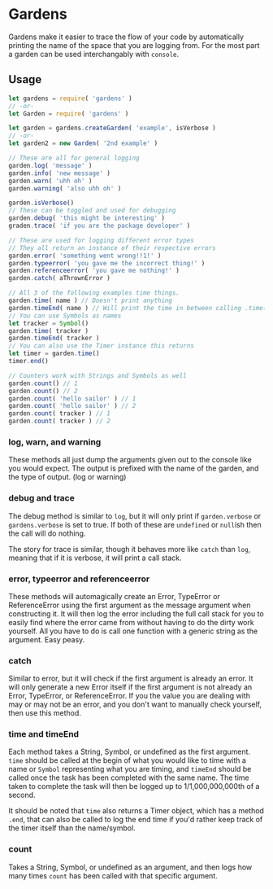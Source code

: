 # Gardens
Gardens make it easier to trace the flow of your code by automatically printing
the name of the space that you are logging from. For the most part a garden can
be used interchangably with `console`.

## Usage
```JavaScript
let gardens = require( 'gardens' )
// -or-
let Garden = require( 'gardens' )

let garden = gardens.createGarden( 'example', isVerbose )
// -or-
let garden2 = new Garden( '2nd example' )

// These are all for general logging
garden.log( 'message' )
garden.info( 'new message' )
garden.warn( 'uhh oh' )
garden.warning( 'also uhh oh' )

garden.isVerbose()
// These can be toggled and used for debugging
garden.debug( 'this might be interesting' )
graden.trace( 'if you are the package developer' )

// These are used for logging different error types
// They all return an instance of their respective errors
garden.error( 'something went wrong!!1!' )
garden.typeerror( 'you gave me the incorrect thing!' )
garden.referenceerror( 'you gave me nothing!' )
garden.catch( aThrownError )

// All 3 of the following examples time things.
garden.time( name ) // Doesn't print anything
garden.timeEnd( name ) // Will print the time in between calling .time() and now
// You can use Symbols as names
let tracker = Symbol()
garden.time( tracker )
garden.timeEnd( tracker )
// You can also use the Timer instance this returns
let timer = garden.time()
timer.end()

// Counters work with Strings and Symbols as well
garden.count() // 1
garden.count() // 2
garden.count( 'hello sailor' ) // 1
garden.count( 'hello sailor' ) // 2
garden.count( tracker ) // 1
garden.count( tracker ) // 2
```

### log, warn, and warning
These methods all just dump the arguments given out to the console like you would
expect. The output is prefixed with the name of the garden, and the type of output. (log or warning)

### debug and trace
The debug method is similar to `log`, but it will only print if `garden.verbose` or
`gardens.verbose` is set to true. If both of these are `undefined` or `null`ish then
the call will do nothing.

The story for trace is similar, though it behaves more like `catch` than `log`, meaning
that if it is verbose, it will print a call stack.

### error, typeerror and referenceerror
These methods will automagically create an Error, TypeError or ReferenceError using the
first argument as the message argument when constructing it. It will then log the error
including the full call stack for you to easily find where the error came from without
having to do the dirty work yourself. All you have to do is call one function with a
generic string as the argument. Easy peasy.

### catch
Similar to error, but it will check if the first argument is already an error. It will only
generate a new Error itself if the first argument is not already an Error, TypeError,
or ReferenceError. If you the value you are dealing with may or may not be an error, and
you don't want to manually check yourself, then use this method.

### time and timeEnd
Each method takes a String, Symbol, or undefined as the first argument. `time` should
be called at the begin of what you would like to time with a name or `Symbol` representing
what you are timing, and `timeEnd` should be called once the task has been completed with
the same name. The time taken to complete the task will then be logged up to 1/1,000,000,000th
of a second.

It should be noted that `time` also returns a Timer object, which has a method `.end`,
that can also be called to log the end time if you'd rather keep track of the timer itself
than the name/symbol.

### count
Takes a String, Symbol, or undefined as an argument, and then logs how many times `count`
has been called with that specific argument.
